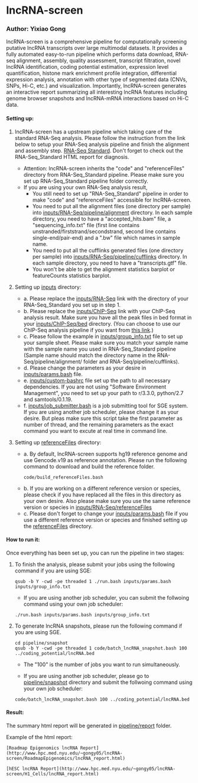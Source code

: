 # lncRNA-screen

### Author: Yixiao Gong

lncRNA-screen is a comprehensive pipeline for computationally screening putative lncRNA transcripts over large multimodal datasets. It provides a fully automated easy-to-run pipeline which performs data download, RNA-seq alignment, assembly, quality assessment, transcript filtration, novel lncRNA identification, coding potential estimation, expression level quantification, histone mark enrichment profile integration, differential expression analysis, annotation with other type of segmented data (CNVs, SNPs, Hi-C, etc.) and visualization. Importantly, lncRNA-screen generates an interactive report summarizing all interesting lncRNA features including genome browser snapshots and lncRNA-mRNA interactions based on Hi-C data. 

#### Setting up:

1. lncRNA-screen has a upstream pipeline which taking care of the standard RNA-Seq analysis. Please follow the instruction from the link below to setup your RNA-Seq analysis pipeline and finish the alignment and assembly step.
  [RNA-Seq Standard](https://github.com/NYU-BFX/RNA-Seq_Standard). Don't forget to check out the RNA-Seq_Standard HTML report for diagnosis.
    * Attention: lncRNA-screen inherits the "code" and "referenceFiles" directory from RNA-Seq_Standard pipeline. Please make sure you set up RNA-Seq_Standard pipeline folder correctly.
    * If you are using your own RNA-Seq analysis result, 
    	+ You still need to set up "RNA-Seq_Standard" pipeline in order to make "code" and "referenceFiles" accessible for lncRNA-screen.
    	+ You need to put all the alignment files (one directory per sample) into [inputs/RNA-Seq/pipeline/alignment](https://github.com/NYU-BFX/RNA-Seq_Standard/tree/master/pipeline/alignment) directory. In each sample directory, you need to have a "accepted_hits.bam" file, a "sequencing_info.txt" file (first line contains unstranded/firststrand/secondstrand, second line contains single-end/pair-end) and a ".bw" file which names in sample name. 
    	+ You need to put all the cufflinks generated files (one directory per sample) into [inputs/RNA-Seq/pipeline/cufflinks](https://github.com/NYU-BFX/RNA-Seq_Standard/tree/master/pipeline/cufflinks) directory. In each sample directory, you need to have a "transcripts.gtf" file.
    	+ You won't be able to get the alignment statistics barplot or featureCounts statistics barplot.

2. Setting up [inputs](inputs/) directory:
    * a. Please replace the [inputs/RNA-Seq](inputs/RNA-Seq) link with the directory of your RNA-Seq_Standard you set up in step 1.
    * b. Please replace the [inputs/ChIP-Seq](inputs/ChIP-Seq) link with your ChIP-Seq analysis result. Make sure you have all the peak files in bed format in your [inputs/ChIP-Seq/bed](inputs/ChIP-Seq/bed) directory. (You can choose to use our ChIP-Seq analysis pipeline if you want from [this link](https://github.com/NYU-BFX/hic-bench/tree/master/pipelines/chipseq-standard).)
    * c. Please follow the example in [inputs/group_info.txt](inputs/group_info.txt) file to set up your sample sheet. Please make sure you match your sample name with the sample name you used in RNA-Seq_Standard pipeline (Sample name should match the directory name in the RNA-Seq/pipeline/alignment/ folder and RNA-Seq/pipeline/cufflinks). 
    * d. Please change the parameters as your desire in [inputs/params.bash](inputs/params.bash) file.
    * e. [inputs/custom-bashrc](https://github.com/NYU-BFX/RNA-Seq_Standard/blob/master/code/custom-bashrc) file set up the path to all necessary dependencies. If you are not using "Software Environment Management", you need to set up your path to r/3.3.0, python/2.7 and samtools/0.1.19. 
    * f. [inputs/job_submitter.bash](https://github.com/NYU-BFX/RNA-Seq_Standard/blob/master/code/job_submitter.bash) is a job submitting tool for SGE system. If you are using another job scheduler, please change it as your desire. But pleas make sure this script take the first parameter as number of thread, and the remaining parameters as the exact command you want to excute at real time in command line. 

3. Setting up [referenceFiles](referenceFiles/) directory:
    * a. By default, lncRNA-screen supports hg19 reference genome and use Gencode.v19 as reference annotation. Please run the following command to download and build the reference folder. 
		```
		code/build_referenceFiles.bash
		```
    * b. If you are working on a different reference version or species, please check if you have replaced all the files in this directory as your own desire. Also please make sure you use the same reference version or species in [inputs/RNA-Seq/referenceFiles](inputs/RNA-Seq/referenceFiles)
    * c. Please don't forget to change your [inputs/params.bash](inputs/params.bash) file if you use a different reference version or species and finished setting up the [referenceFiles](referenceFiles/) directory.


#### How to run it:

Once everything has been set up, you can run the pipeline in two stages:

1. To finish the analysis, please submit your jobs using the following command if you are using SGE:
   
	```
	qsub -b Y -cwd -pe threaded 1 ./run.bash inputs/params.bash inputs/group_info.txt
	```
	* If you are using another job scheduler, you can submit the follwoing command using your own job scheduler:
   
	```
	./run.bash inputs/params.bash inputs/group_info.txt
	```
2. To generate lncRNA snapshots, please run the following command if you are using SGE. 

	```
	cd pipeline/snapshot
	qsub -b Y -cwd -pe threaded 1 code/batch_lncRNA_snapshot.bash 100 ../coding_potential/lncRNA.bed
	```
	* The "100" is the number of jobs you want to run simultaneously.

	* If you are using another job scheduler, please go to [pipeline/snapshot](pipeline/snapshot) directory and submit the follwoing command using your own job scheduler:
   
	```
	code/batch_lncRNA_snapshot.bash 100 ../coding_potential/lncRNA.bed
	```
	

#### Result:
The summary html report will be generated in [pipeline/report](pipeline/report) folder. 

Example of the html report:
	
	[Roadmap Epigenomics lncRNA Report](http://www.hpc.med.nyu.edu/~gongy05/lncRNA-screen/RoadmapEpigenomics/lncRNA_report.html)
	
	[hESC lncRNA Report](http://www.hpc.med.nyu.edu/~gongy05/lncRNA-screen/H1_Cells/lncRNA_report.html)

